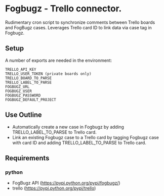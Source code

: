 # Fogbugz - Trello connector.
Rudimentary cron script to synchronize comments between Trello boards and FogBugz cases. Leverages Trello card ID to link data via case tag in Fogbugz.

## Setup
A number of exports are needed in the environment:
```
TRELLO_API_KEY
TRELLO_USER_TOKEN (private boards only)
TRELLO_BOARD_TO_PARSE
TRELLO_LABEL_TO_PARSE
FOGBUGZ_URL
FOGBUGZ_USER
FOGBUGZ_PASSWORD
FOGBUGZ_DEFAULT_PROJECT
```

## Use Outline
- Automatically create a new case in Fogbugz by adding TRELLO_LABEL_TO_PARSE to Trello card.
- Link an existing Fogbugz case to a Trello card by tagging Fogbugz case with card ID and adding TRELLO_LABEL_TO_PARSE to Trello card.

## Requirements
### python
- FogBugz API (https://pypi.python.org/pypi/fogbugz/)
- trello (https://pypi.python.org/pypi/trello)
